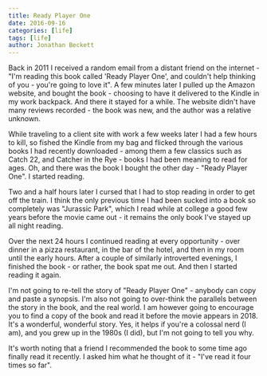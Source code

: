```yaml
---
title: Ready Player One
date: 2016-09-16
categories: [life]
tags: [life]
author: Jonathan Beckett
---
```


Back in 2011 I received a random email from a distant friend on the internet - "I'm reading this book called 'Ready Player One', and couldn't help thinking of you - you're going to love it". A few minutes later I pulled up the Amazon website, and bought the book - choosing to have it delivered to the Kindle in my work backpack. And there it stayed for a while. The website didn't have many reviews recorded - the book was new, and the author was a relative unknown.

While traveling to a client site with work a few weeks later I had a few hours to kill, so fished the Kindle from my bag and flicked through the various books I had recently downloaded - among them a few classics such as Catch 22, and Catcher in the Rye - books I had been meaning to read for ages. Oh, and there was the book I bought the other day - "Ready Player One". I started reading.

Two and a half hours later I cursed that I had to stop reading in order to get off the train. I think the only previous time I had been sucked into a book so completely was "Jurassic Park", which I read while at college a good few years before the movie came out - it remains the only book I've stayed up all night reading.

Over the next 24 hours I continued reading at every opportunity - over dinner in a pizza restaurant, in the bar of the hotel, and then in my room until the early hours. After a couple of similarly introverted evenings, I finished the book - or rather, the book spat me out. And then I started reading it again.

I'm not going to re-tell the story of "Ready Player One" - anybody can copy and paste a synopsis. I'm also not going to over-think the parallels between the story in the book, and the real world. I am however going to encourage you to find a copy of the book and read it before the movie appears in 2018. It's a wonderful, wonderful story. Yes, it helps if you're a colossal nerd (I am), and you grew up in the 1980s (I did), but I'm not going to tell you why.

It's worth noting that a friend I recommended the book to some time ago finally read it recently. I asked him what he thought of it - "I've read it four times so far".